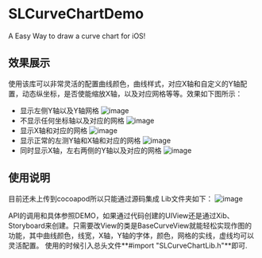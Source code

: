 # SLCurveChartDemo
A Easy Way to draw a curve chart for iOS!

## 效果展示
使用该库可以非常灵活的配置曲线颜色，曲线样式，对应X轴和自定义的Y轴配置，动态纵坐标，是否使能缩放X轴，以及对应网格等等。效果如下图所示：
* 显示左侧Y轴以及Y轴网格
![image](/Users/smart/Desktop/WX20170614-171819@2x.png)
* 不显示任何坐标轴以及对应的网格 
![image](/Users/smart/Desktop/WX20170614-172019@2x.png
)
* 显示X轴和对应的网格
![image](/Users/smart/Desktop/WX20170614-172152@2x.png
)
* 显示正常的左测Y轴和X轴和对应的网格
![image](/Users/smart/Desktop/WX20170614-172343@2x.png
)
* 同时显示X轴，左右两侧的Y轴以及对应的网格
![image](/Users/smart/Desktop/WX20170614-172500@2x.png
)

## 使用说明
目前还未上传到cocoapod所以只能通过源码集成
Lib文件夹如下：
![image](/Users/smart/Desktop/WX20170614-173616@2x.png
)

API的调用和具体参照DEMO，如果通过代码创建的UIView还是通过Xib、Storyboard来创建。只需要改View的类是BaseCurveView就能轻松实现作图的功能，其中曲线颜色，线宽，X轴，Y轴的字体，颜色，网格的实线，虚线均可以灵活配置。
使用的时候引入总头文件**#import "SLCurveChartLib.h"**即可.




